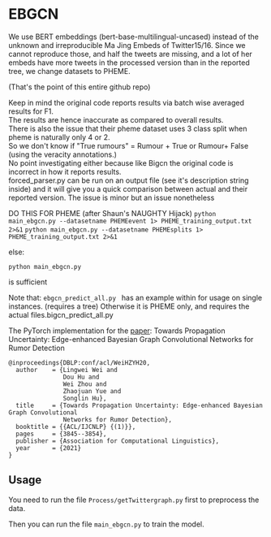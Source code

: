# EBGCN
We use BERT embeddings (bert-base-multilingual-uncased) instead of the unknown and irreproducible Ma Jing Embeds of Twitter15/16.
Since we cannot reproduce those, and half the tweets are missing, and a lot of her embeds have more tweets in the processed version than in the reported tree,
we change datasets to PHEME. 

(That's the point of this entire github repo)


Keep in mind the original code reports results via batch wise averaged results for F1. <br>
The results are hence inaccurate as compared to overall results.<br>
There is also the issue that their pheme dataset uses 3 class split when pheme is naturally only 4 or 2.<br>
So we don't know if "True rumours" = Rumour + True or Rumour+ False (using the veracity annotations.)<br>
No point investigating either because like Bigcn the original code is incorrect in how it reports results.<br>
forced_parser.py can be run on an output file (see it's description string inside) and it will give you a quick comparison between actual and their reported version. The issue is minor but an issue nonetheless <br>

DO THIS FOR PHEME (after Shaun's NAUGHTY Hijack)
```python main_ebgcn.py --datasetname PHEMEevent 1> PHEME_training_output.txt 2>&1```
```python main_ebgcn.py --datasetname PHEMEsplits 1> PHEME_training_output.txt 2>&1```

else:

```python main_ebgcn.py ```

is sufficient

Note that: ```ebgcn_predict_all.py ``` has an example within for usage on single instances. (requires a tree) Otherwise it is PHEME only, and requires the actual files.bigcn_predict_all.py


The PyTorch implementation for the [paper](https://arxiv.org/pdf/2107.11934.pdf): Towards Propagation Uncertainty: Edge-enhanced Bayesian Graph Convolutional Networks for Rumor Detection
 


```
@inproceedings{DBLP:conf/acl/WeiHZYH20,
  author    = {Lingwei Wei and
               Dou Hu and
               Wei Zhou and
               Zhaojuan Yue and
               Songlin Hu},
  title     = {Towards Propagation Uncertainty: Edge-enhanced Bayesian Graph Convolutional
               Networks for Rumor Detection},
  booktitle = {{ACL/IJCNLP} {(1)}},
  pages     = {3845--3854},
  publisher = {Association for Computational Linguistics},
  year      = {2021}
}
```


## Usage

You need to run the file ```Process/getTwittergraph.py``` first to preprocess the data. 

Then you can run the file ```main_ebgcn.py``` to train the model. 

